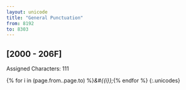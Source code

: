 ```yaml
---
layout: unicode
title: "General Punctuation"
from: 8192
to: 8303
---
```


## 	[2000 - 206F]

Assigned Characters: 111

{% for i in (page.from..page.to) %}<i>&#{{i}};</i>{% endfor %}
{:.unicodes}
